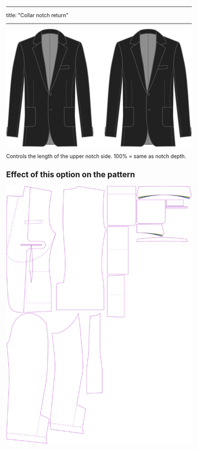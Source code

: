 - - -
title: "Collar notch return"
- - -

![Collar notch return](collarnotchreturn.svg)

Controls the length of the upper notch side. 100% = same as notch depth.

## Effect of this option on the pattern

![This image shows the effect of this option by superimposing several variants that have a different value for this option](jaeger_collarnotchreturn_sample.svg "Effect of this option on the pattern")
